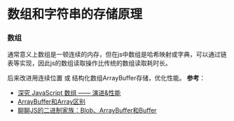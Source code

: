 # 数组和字符串的存储原理
### 数组
通常意义上数组是一顿连续的内存，但在js中数组是哈希映射或字典，可以通过链表等实现，因此js的数组读取操作比传统的数组读取耗时长。

后来改进用连续位置 或 结构化数组ArrayBuffer存储，优化性能。
**参考**：
- [深究 JavaScript 数组 —— 演进&性能](https://juejin.im/entry/59ae664d518825244d207196)
- [ArrayBuffer和Array区别](https://www.jianshu.com/p/5fcbccf1bab1)
- [聊聊JS的二进制家族：Blob、ArrayBuffer和Buffer](https://www.cnblogs.com/penghuwan/p/12053775.html)